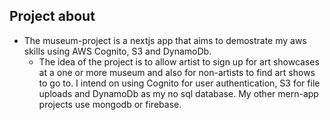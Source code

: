 ## Project about
* The museum-project is a nextjs app that aims to demostrate my aws skills using AWS Cognito, S3 and DynamoDb.
    + The idea of the project is to allow artist to sign up for art showcases at a one or more museum and also for non-artists to find art shows to go to. I intend on using Cognito for user authentication, S3 for file uploads and DynamoDb as my no sql database. My other mern-app projects use mongodb or firebase.